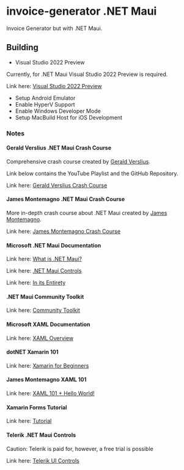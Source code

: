 # invoice-generator .NET Maui

Invoice Generator but with .NET Maui.

## Building

- Visual Studio 2022 Preview

Currently, for .NET Maui Visual Studio 2022 Preview is required.

Link here: [Visual Studio 2022 Preview](https://visualstudio.microsoft.com/vs/preview/#download-preview)

- Setup Android Emulator
- Enable HyperV Support
- Enable Windows Developer Mode
- Setup MacBuild Host for iOS Development

### Notes

#### Gerald Verslius .NET Maui Crash Course

Comprehensive crash course created by [Gerald Verslius](https://www.youtube.com/c/GeraldVersluis).

Link below contains the YouTube Playlist and the GitHub Repository.

Link here: [Gerald Verslius Crash Course](https://blog.verslu.is/maui/dotnet-maui-crash-course/)

#### James Montemagno .NET Maui Crash Course

More in-depth crash course about .NET Maui created by [James Montemagno](https://www.youtube.com/c/JamesMontemagno).

Link here: [James Montemagno Crash Course](https://www.youtube.com/watch?v=DuNLR_NJv8U)

#### Microsoft .NET Maui Documentation

Link here: [What is .NET Maui?](https://docs.microsoft.com/en-us/dotnet/maui/what-is-maui)

Link here: [.NET Maui Controls](https://docs.microsoft.com/en-us/dotnet/maui/user-interface/controls/)

Link here: [In its Entirety](https://docs.microsoft.com/en-us/dotnet/maui/)

#### .NET Maui Community Toolkit

Link here: [Community Toolkit](https://codetraveler.io/2021/10/18/using-net-maui-community-toolkit-2/)

#### Microsoft XAML Documentation

Link here: [XAML Overview](https://docs.microsoft.com/en-us/dotnet/desktop/wpf/xaml/?view=netdesktop-6.0)

#### dotNET Xamarin 101

Link here: [Xamarin for Beginners](https://www.youtube.com/playlist?list=PLdo4fOcmZ0oU10SXt2W58pu2L0v2dOW-1)

#### James Montemagno XAML 101

Link here: [XAML 101 + Hello World!](https://www.youtube.com/watch?v=GLfR2uosoSw)

#### Xamarin Forms Tutorial

Link here: [Tutorial](https://www.youtube.com/playlist?list=PL-_mV1UKHGpRcFC834CsuVGEhZHjsUNIF)

#### Telerik .NET Maui Controls

Caution: Telerik is paid for, however, a free trial is possible

Link here: [Telerik UI Controls](https://www.telerik.com/maui-ui)